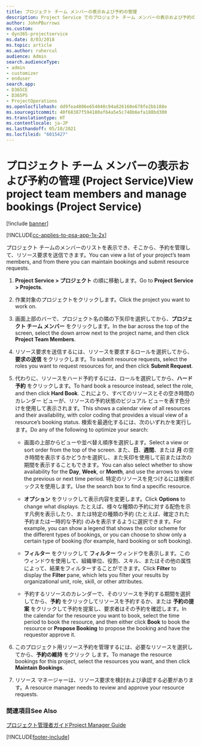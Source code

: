 ```yaml
---
title: プロジェクト チーム メンバーの表示および予約の管理
description: Project Service でのプロジェクト チーム メンバーの表示および予約の管理方法
author: JohnPBurrows
ms.custom:
- dyn365-projectservice
ms.date: 8/03/2018
ms.topic: article
ms.author: ruhercul
audience: Admin
search.audienceType:
- admin
- customizer
- enduser
search.app:
- D365CE
- D365PS
- ProjectOperations
ms.openlocfilehash: dd9fea4806e654048c94a826160e678fe2bb188e
ms.sourcegitcommit: 40f68387f594180af64a5e5c748b6efa188bd300
ms.translationtype: HT
ms.contentlocale: ja-JP
ms.lasthandoff: 05/10/2021
ms.locfileid: "6015427"
---
```

# <a name="view-project-team-members-and-manage-bookings-project-service"></a><span data-ttu-id="2b1dd-103">プロジェクト チーム メンバーの表示および予約の管理 (Project Service)</span><span class="sxs-lookup"><span data-stu-id="2b1dd-103">View project team members and manage bookings (Project Service)</span></span>

[!include [banner](../includes/psa-now-project-operations.md)]

[!INCLUDE[cc-applies-to-psa-app-1x-2x](../includes/cc-applies-to-psa-app-1x-2x.md)]

<span data-ttu-id="2b1dd-104">プロジェクト チームのメンバーのリストを表示でき、そこから、予約を管理して、リソース要求を送信できます。</span><span class="sxs-lookup"><span data-stu-id="2b1dd-104">You can view a list of your project’s team members, and from there you can maintain bookings and submit resource requests.</span></span>  
  
1.  <span data-ttu-id="2b1dd-105">**Project Service > プロジェクト** の順に移動します。</span><span class="sxs-lookup"><span data-stu-id="2b1dd-105">Go to **Project Service > Projects**.</span></span>  
  
2.  <span data-ttu-id="2b1dd-106">作業対象のプロジェクトをクリックします。</span><span class="sxs-lookup"><span data-stu-id="2b1dd-106">Click the project you want to work on.</span></span>  
  
3.  <span data-ttu-id="2b1dd-107">画面上部のバーで、プロジェクト名の隣の下矢印を選択してから、**プロジェクト チーム メンバー** をクリックします。</span><span class="sxs-lookup"><span data-stu-id="2b1dd-107">In the bar across the top of the screen, select the down arrow next to the project name, and then click **Project Team Members**.</span></span>  
  
4.  <span data-ttu-id="2b1dd-108">リソース要求を送信するには、リソースを要求するロールを選択してから、**要求の送信** をクリックします。</span><span class="sxs-lookup"><span data-stu-id="2b1dd-108">To submit resource requests, select the roles you want to request resources for, and then click **Submit Request**.</span></span>  
  
5.  <span data-ttu-id="2b1dd-109">代わりに、リソースをハード予約するには、ロールを選択してから、**ハード予約** をクリックします。</span><span class="sxs-lookup"><span data-stu-id="2b1dd-109">To hard book a resource instead, select the role, and then click **Hard Book**.</span></span> <span data-ttu-id="2b1dd-110">これにより、すべてのリソースとその空き時間のカレンダー ビューが、リソースの予約状態のビジュアル ビューを表す色分けを使用して表示されます。</span><span class="sxs-lookup"><span data-stu-id="2b1dd-110">This shows a calendar view of all resources and their availability, with color coding that provides a visual view of a resource’s booking status.</span></span> <span data-ttu-id="2b1dd-111">検索を最適化するには、次のいずれかを実行します。</span><span class="sxs-lookup"><span data-stu-id="2b1dd-111">Do any of the following to optimize your search:</span></span>  
  
    -   <span data-ttu-id="2b1dd-112">画面の上部からビューや並べ替え順序を選択します。</span><span class="sxs-lookup"><span data-stu-id="2b1dd-112">Select a view or sort order from the top of the screen.</span></span> <span data-ttu-id="2b1dd-113">また、**日**、**週間**、または **月** の空き時間を表示するかどうかを選択し、また矢印を使用して前または次の期間を表示することもできます。</span><span class="sxs-lookup"><span data-stu-id="2b1dd-113">You can also select whether to show availability for the **Day**, **Week**, or **Month**, and use the arrows to view the previous or next time period.</span></span> <span data-ttu-id="2b1dd-114">特定のリソースを見つけるには検索ボックスを使用します。</span><span class="sxs-lookup"><span data-stu-id="2b1dd-114">Use the search box to find a specific resource.</span></span>  
  
    -   <span data-ttu-id="2b1dd-115">**オプション** をクリックして表示内容を変更します。</span><span class="sxs-lookup"><span data-stu-id="2b1dd-115">Click **Options** to change what displays.</span></span> <span data-ttu-id="2b1dd-116">たとえば、様々な種類の予約に対する配色を示す凡例を表示したり、または特定の種類の予約 (たとえば、確定された予約または一時的な予約) のみを表示するように選択できます。</span><span class="sxs-lookup"><span data-stu-id="2b1dd-116">For example, you can show a legend that shows the color scheme for the different types of bookings, or you can choose to show only a certain type of booking (for example, hard booking or soft booking).</span></span>  
  
    -   <span data-ttu-id="2b1dd-117">**フィルター** をクリックして **フィルター** ウィンドウを表示します。このウィンドウを使用して、組織単位、役割、スキル、またはその他の属性によって、結果をフィルターすることができます。</span><span class="sxs-lookup"><span data-stu-id="2b1dd-117">Click **Filter** to display the **Filter** pane, which lets you filter your results by organizational unit, role, skill, or other attributes.</span></span>  
  
    -   <span data-ttu-id="2b1dd-118">予約するリソースのカレンダーで、そのリソースを予約する期間を選択してから、**予約** をクリックしてリソースを予約するか、または **予約の提案** をクリックして予約を提案し、要求者はその予約を確認します。</span><span class="sxs-lookup"><span data-stu-id="2b1dd-118">In the calendar for the resource you want to book, select the time period to book the resource, and then either click **Book** to book the resource or **Propose Booking** to propose the booking and have the requestor approve it.</span></span>  
  
6.  <span data-ttu-id="2b1dd-119">このプロジェクト用リソース予約を管理するには、必要なリソースを選択してから、**予約の維持** をクリック します。</span><span class="sxs-lookup"><span data-stu-id="2b1dd-119">To manage the resource bookings for this project, select the resources you want, and then click **Maintain Bookings**.</span></span>  
  
7.  <span data-ttu-id="2b1dd-120">リソース マネージャーは、リソース要求を検討および承認する必要があります。</span><span class="sxs-lookup"><span data-stu-id="2b1dd-120">A resource manager needs to review and approve your resource requests.</span></span>  
  
### <a name="see-also"></a><span data-ttu-id="2b1dd-121">関連項目</span><span class="sxs-lookup"><span data-stu-id="2b1dd-121">See Also</span></span>  
 [<span data-ttu-id="2b1dd-122">プロジェクト管理者ガイド</span><span class="sxs-lookup"><span data-stu-id="2b1dd-122">Project Manager Guide</span></span>](../psa/project-manager-guide.md)


[!INCLUDE[footer-include](../includes/footer-banner.md)]
